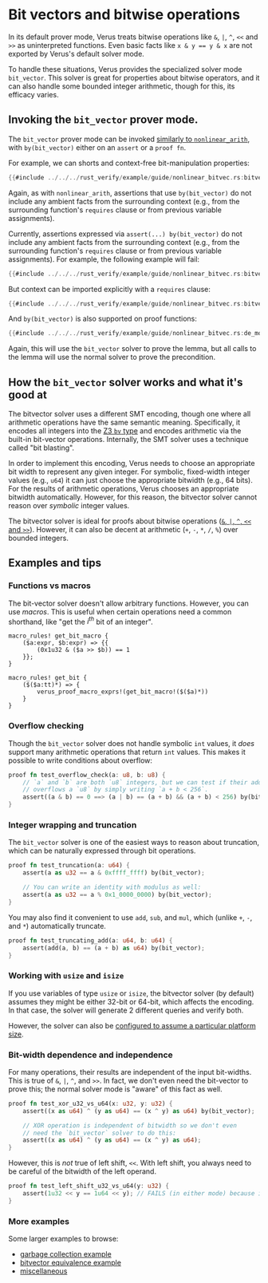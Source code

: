 # Bit vectors and bitwise operations

In its default prover mode, Verus treats bitwise operations like `&`, `|`, `^`, `<<` and `>>` as uninterpreted functions.
Even basic facts like `x & y == y & x` are not exported by Verus's default solver mode.

To handle these situations, Verus provides the specialized solver mode `bit_vector`.
This solver is great for properties about bitwise operators, and it can also handle
some bounded integer arithmetic, though for this, its efficacy varies.

## Invoking the `bit_vector` prover mode.

The `bit_vector` prover mode can be invoked 
[similarly to `nonlinear_arith`](./nonlinear.md#1-invoking-a-specialized-solver-nonlinear_arith),
with `by(bit_vector)` either on an `assert` or a `proof fn`.

For example, we can shorts and context-free bit-manipulation properties:
```rust
{{#include ../../../rust_verify/example/guide/nonlinear_bitvec.rs:bitvector_easy}}
```

Again, as with `nonlinear_arith`, assertions that use `by(bit_vector)`
do not include any ambient facts from the surrounding context (e.g., from the surrounding function's `requires` clause or from previous variable assignments).

Currently, assertions expressed via `assert(...) by(bit_vector)` do not include any ambient facts from the surrounding context (e.g., from the surrounding function's `requires` clause or from previous variable assignments).  For example, the following example will fail:

```rust
{{#include ../../../rust_verify/example/guide/nonlinear_bitvec.rs:bitvector_fail}}
```

But context can be imported explicitly with a `requires` clause:

```rust
{{#include ../../../rust_verify/example/guide/nonlinear_bitvec.rs:bitvector_success}}
```

And `by(bit_vector)` is also supported on proof functions:

```rust
{{#include ../../../rust_verify/example/guide/nonlinear_bitvec.rs:de_morgan}}
```

Again, this will use the `bit_vector` solver to prove the lemma, but all calls to the lemma
will use the normal solver to prove the precondition.

## How the `bit_vector` solver works and what it's good at

The bitvector solver uses a different SMT encoding, though one where all arithmetic operations
have the same semantic meaning.
Specifically, it encodes all integers into the [Z3 `bv` type](https://microsoft.github.io/z3guide/docs/theories/Bitvectors/) and encodes arithmetic via the built-in bit-vector operations.
Internally, the SMT solver uses a technique called "bit blasting".

In order to implement this encoding, Verus needs to choose an appropriate bit width to represent
any given integer. For symbolic, fixed-width integer values (e.g., `u64`) it can just choose
the appropriate bitwidth (e.g., 64 bits). For the results of arithmetic operations,
Verus chooses an appropriate bitwidth automatically.
However, for this reason, the bitvector solver cannot reason over _symbolic_ integer values.

The bitvector solver is ideal for proofs about bitwise operations
([`&`, `|`, `^`, `<<` and `>>`](./spec-bit-ops.md)).
However, it can also be decent at arithmetic (`+`, `-`, `*`, `/`, `%`) over bounded integers.

## Examples and tips

### Functions vs macros

The bit-vector solver doesn't allow arbitrary functions. However, you can use _macros_.
This is useful when certain operations need a common shorthand, like
"get the <i>i<sup>th</sup></i> bit of an integer".

```
macro_rules! get_bit_macro {
    ($a:expr, $b:expr) => {{
        (0x1u32 & ($a >> $b)) == 1
    }};
}

macro_rules! get_bit {
    ($($a:tt)*) => {
        verus_proof_macro_exprs!(get_bit_macro!($($a)*))
    }
}
```

### Overflow checking

Though the `bit_vector` solver does not handle symbolic `int` values, it _does_ support many
arithmetic operations that return `int` values.
This makes it possible to write conditions about overflow:

```rust
proof fn test_overflow_check(a: u8, b: u8) {
    // `a` and `b` are both `u8` integers, but we can test if their addition
    // overflows a `u8` by simply writing `a + b < 256`.
    assert((a & b) == 0 ==> (a | b) == (a + b) && (a + b) < 256) by(bit_vector);
}
```

### Integer wrapping and truncation

The `bit_vector` solver is one of the easiest ways to reason about truncation, which can be naturally expressed through bit operations.

```rust
proof fn test_truncation(a: u64) {
    assert(a as u32 == a & 0xffff_ffff) by(bit_vector);

    // You can write an identity with modulus as well:
    assert(a as u32 == a % 0x1_0000_0000) by(bit_vector);
}
```

You may also find it convenient to use `add`, `sub`, and `mul`, which (unlike `+`, `-`, and `*`) automatically truncate.

```rust
proof fn test_truncating_add(a: u64, b: u64) {
    assert(add(a, b) == (a + b) as u64) by(bit_vector);
}
```

### Working with `usize` and `isize`

If you use variables of type `usize` or `isize`, the bitvector solver (by default) assumes they
might be either 32-bit or 64-bit, which affects the encoding.
In that case, the solver will generate 2 different queries and verify both.

However, the solver can also be [configured to assume a particular platform size](./reference-global.md#with-usize-and-isize).

### Bit-width dependence and independence

For many operations, their results are independent of the input bit-widths.
This is true of `&`, `|`, `^`, and `>>`.
In fact, we don't even need the bit-vector to prove this; the normal solver mode is "aware"
of this fact as well.

```rust
proof fn test_xor_u32_vs_u64(x: u32, y: u32) {
    assert((x as u64) ^ (y as u64) == (x ^ y) as u64) by(bit_vector);

    // XOR operation is independent of bitwidth so we don't even
    // need the `bit_vector` solver to do this:
    assert((x as u64) ^ (y as u64) == (x ^ y) as u64);
}
```

However, this is _not_ true of left shift, `<<`.
With left shift, you always need to be careful of the bitwidth of the left operand.

```rust
proof fn test_left_shift_u32_vs_u64(y: u32) {
    assert(1u32 << y == 1u64 << y); // FAILS (in either mode) because it's not true
}
```

### More examples

Some larger examples to browse:

 * [garbage collection example](https://github.com/verus-lang/verus/blob/main/source/rust_verify/example/bitvector_garbage_collection.rs)
 * [bitvector equivalence example](https://github.com/verus-lang/verus/blob/main/source/rust_verify/example/bitvector_equivalence.rs)
 * [miscellaneous](https://github.com/verus-lang/verus/blob/main/source/rust_verify/example/bitvector_basic.rs)
